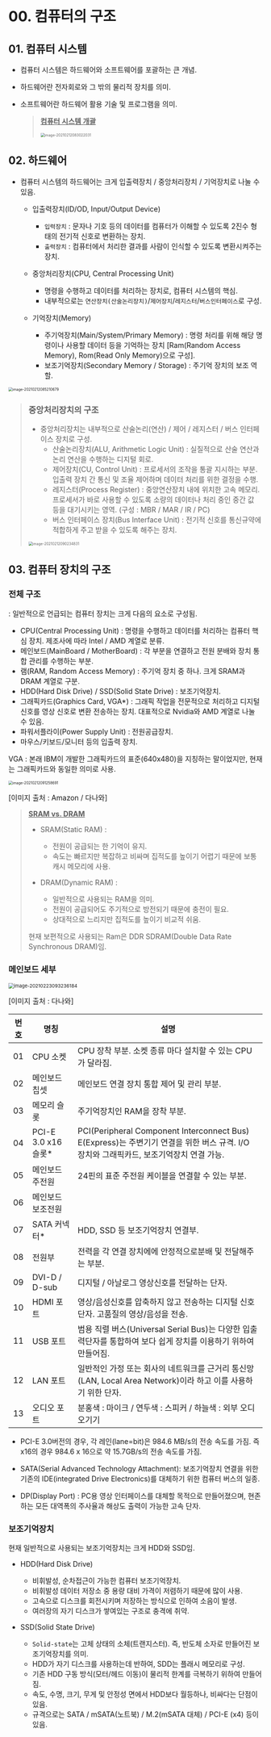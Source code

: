 # 00. 컴퓨터의 구조



## 01. 컴퓨터 시스템



* 컴퓨터 시스템은 하드웨어와 소프트웨어를 포괄하는 큰 개념.

* 하드웨어란 전자회로와 그 밖의 물리적 장치를 의미.

* 소프트웨어란 하드웨어 활용 기술 및 프로그램을 의미.

    

    ><u>**컴퓨터 시스템 개괄**</u>
    >
    ><img src="images/image-20210212083022031.png" alt="image-20210212083022031" style="zoom:50%;" />
    >
    >



## 02. 하드웨어



* 컴퓨터 시스템의 하드웨어는 크게 입출력장치 / 중앙처리장치 / 기억장치로 나눌 수 있음. 

    * 입출력장치(ID/OD, Input/Output Device) 

        * `입력장치` : 문자나 기호 등의 데이터를 컴퓨터가 이해할 수 있도록 2진수 형태의 전기적 신호로 변환하는 장치. 
        * `출력장치` : 컴퓨터에서 처리한 결과를 사람이 인식할 수 있도록 변환시켜주는 장치.

    * 중앙처리장치(CPU, Central Processing Unit)

        * 명령을 수행하고 데이터를 처리하는 장치로, 컴퓨터 시스템의 핵심.
        * 내부적으로는 `연산장치(산술논리장치)`/`제어장치`/`레지스터`/`버스인터페이스`로 구성.

    * 기억장치(Memory)

        * 주기억장치(Main/System/Primary Memory) : 명령 처리를 위해 해당 명령이나 사용할 데이터 등을 기억하는 장치 [Ram(Random Access Memory), Rom(Read Only Memory)으로 구성]. 
        * 보조기억장치(Secondary Memory / Storage) : 주기억 장치의 보조 역할.

        

<img src="images/image-20210212085210679.png" alt="image-20210212085210679" style="zoom:50%;" />





>###  중앙처리장치의 구조
>
>
>
>* 중앙처리장치는 내부적으로 산술논리(연산) / 제어 / 레지스터 / 버스 인터페이스 장치로 구성.
>    * 산술논리장치(ALU, Arithmetic Logic Unit) : 실질적으로 산술 연산과 논리 연산을 수행하는 디지털 회로.
>    * 제어장치(CU, Control Unit) : 프로세서의 조작을 통괄 지시하는 부분. 입출력 장치 간 통신 및 조율 제어하며 데이터 처리를 위한 결정을 수행.
>    * 레지스터(Process Register) : 중앙연산장치 내에 위치한 고속 메모리. 프로세서가 바로 사용할 수 있도록 소량의 데이터나 처리 중인 중간 값 등을 대기시키는 영역. (구성 : MBR / MAR / IR / PC)
>    * 버스 인터페이스 장치(Bus Interface Unit) : 전기적 신호를 통신규약에 적합하게 주고 받을 수 있도록  해주는 장치. 
>
><img src="images/image-20210212090234831.png" alt="image-20210212090234831" style="zoom:50%;" />
>
>





## 03. 컴퓨터 장치의 구조



### 전체 구조

: 일반적으로 언급되는 컴퓨터 장치는 크게 다음의 요소로 구성됨.

* CPU(Central Processing Unit) : 명령을 수행하고 데이터를 처리하는 컴퓨터 핵심 장치. 제조사에 따라 Intel / AMD 계열로 분류.
* 메인보드(MainBoard / MotherBoard) : 각 부분을 연결하고 전원 분배와 장치 통합 관리를 수행하는 부분. 
* 램(RAM, Random Access Memory) : 주기억 장치 중 하나. 크게 SRAM과 DRAM 계열로 구분. 
* HDD(Hard Disk Drive) / SSD(Solid State Drive) : 보조기억장치.
* 그래픽카드(Graphics Card, VGA*) : 그래픽 작업을 전문적으로 처리하고 디지털 신호를 영상 신호로 변환 전송하는 장치. 대표적으로 Nvidia와 AMD 계열로 나눌 수 있음. 
* 파워서플라이(Power Supply Unit) : 전원공급장치.
* 마우스/키보드/모니터 등의 입출력 장치.



VGA : 본래 IBM이 개발한 그래픽카드의 표준(640x480)을 지칭하는 말이었지만, 현재는 그래픽카드와 동일한 의미로 사용.

 

<img src="images/image-20210212091258691.png" alt="image-20210212091258691" style="zoom:50%;" />

[이미지 출처 : Amazon / 다나와]



><u>**SRAM vs. DRAM**</u>
>
>
>
>* SRAM(Static RAM) : 
>
>    * 전원이 공급되는 한 기억이 유지. 
>    * 속도는 빠르지만 복잡하고 비싸며 집적도를 높이기 어렵기 때문에 보통 캐시 메모리에 사용.
>
>* DRAM(Dynamic RAM) : 
>
>    * 일반적으로 사용되는 RAM을 의미. 
>    * 전원이 공급되어도 주기적으로 방전되기 때문에 충전이 필요. 
>    * 상대적으로 느리지만 집적도를 높이기 비교적 쉬움.
>
>    
>
>현재 보편적으로 사용되는 Ram은 DDR SDRAM(Double Data Rate Synchronous DRAM)임.
>
>





### 메인보드 세부

<img src="images/image-20210223093236184.png" alt="image-20210223093236184" style="zoom:67%;" />

[이미지 출처 : 다나와]



| 번호 | 명칭                | 설명                                                         |
| :--: | ------------------- | ------------------------------------------------------------ |
|  01  | CPU 소켓            | CPU 장착 부분. 소켓 종류 마다 설치할 수 있는 CPU가 달라짐.   |
|  02  | 메인보드 칩셋       | 메인보드 연결 장치 통합 제어 및 관리 부분.                   |
|  03  | 메모리 슬롯         | 주기억장치인 RAM을 장착 부분.                                |
|  04  | PCI-E 3.0 x16 슬롯* | PCI(Peripheral Component Interconnect Bus) E(Express)는 주변기기 연결을 위한 버스 규격. I/O 장치와 그래픽카드, 보조기억장치 연결 가능. |
|  05  | 메인보드 주전원     | 24핀의 표준 주전원 케이블을 연결할 수 있는 부분.             |
|  06  | 메인보드 보조전원   |                                                              |
|  07  | SATA 커넥터*        | HDD, SSD 등 보조기억장치 연결부.                             |
|  08  | 전원부              | 전력을 각 연결 장치에에 안정적으로분배 및 전달해주는 부분.   |
|  09  | DVI-D / D-sub       | 디지털 / 아날로그 영상신호를 전달하는 단자.                  |
|  10  | HDMI 포트           | 영상/음성신호를 압축하지 않고 전송하는 디지털 신호 단자. 고품질의 영상/음성을 전송. |
|  11  | USB 포트            | 범용 직렬 버스(Universal Serial Bus)는 다양한 입출력단자를 통합하여 보다 쉽게 장치를 이용하기 위하여 만들어짐. |
|  12  | LAN 포트            | 일반적인 가정 또는 회사의 네트워크를 근거리 통신망(LAN, Local Area Network)이라 하고 이를 사용하기 위한 단자. |
|  13  | 오디오 포트         | 분홍색 : 마이크 / 연두색 : 스피커 / 하늘색 : 외부 오디오기기 |

* PCI-E 3.0버전의 경우, 각 레인(lane=bit)은 984.6 MB/s의 전송 속도를 가짐. 즉 x16의 경우 984.6 x 16으로 약 15.7GB/s의 전송 속도를 가짐.

* SATA(Serial Advanced Technology Attachment): 보조기억장치 연결을 위한 기존의 IDE(integrated Drive Electronics)를 대체하기 위한 컴퓨터 버스의 일종.
* DP(Display Port) : PC용 영상 인터페이스를 대체할 목적으로 만들어졌으며, 현존하는 모든 대역폭의 주사율과 해상도 출력이 가능한 고속 단자.





### 보조기억장치



현재 일반적으로 사용되는 보조기억장치는 크게 HDD와 SSD임.



* HDD(Hard Disk Drive)
    * 비휘발성, 순차접근이 가능한 컴퓨터 보조기억장치.
    * 비휘발성 데이터 저장소 중 용량 대비 가격이 저렴하기 때문에 많이 사용.
    * 고속으로 디스크를 회전시키며 저장하는 방식으로 인하여 소음이 발생.
    * 여러장의 자기 디스크가 쌓여있는 구조로 충격에 취약.



* SSD(Solid State Drive)
    * `Solid-state`는 고체 상태의 소체(트랜지스터). 즉, 반도체 소자로 만들어진 보조기억장치를 의미.
    * HDD가 자기 디스크를 사용하는데 반하여, SDD는 플래시 메모리로 구성.
    * 기존 HDD 구동 방식(모터/헤드 이동)이 물리적 한계를 극복하기 위하여 만들어짐.
    * 속도, 수명, 크기, 무게 및 안정성 면에서 HDD보다 월등하나, 비싸다는 단점이 있음.
    * 규격으로는 SATA / mSATA(노트북) / M.2(mSATA 대체) / PCI-E (x4) 등이 있음.

